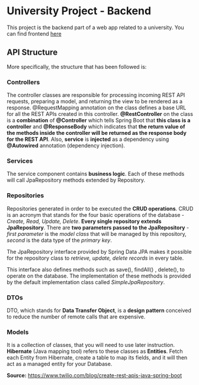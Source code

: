 # University Project - Backend

This project is the backend part of a web app related to a university. You can find frontend [here](https://github.com/LeniwPetrou/university-frontend)

## API Structure

More specifically, the structure that has been followed is:

### Controllers
The controller classes are responsible for processing incoming REST API requests, preparing a model, and returning the view to be rendered as a response. @RequestMapping annotation on the class defines a base URL for all the REST APIs created in this controller. **@RestController** on the class is a **combination** of 
**@Controller** which tells Spring Boot that **this class is a controller** and **@ResponseBody** which indicates that **the return value of the methods inside the controller will be returned as the response body for the REST API**. Also, **service** is **injected** as a dependency using **@Autowired** annotation (dependency injection).

### Services
The service component contains **business logic**. Each of these methods will call JpaRepository methods extended by Repository.

### Repositories
Repositories generated in order to be executed the **CRUD operations**. CRUD is an acronym that stands for the four basic operations of the database - *Create, Read, Update, Delete*. **Every single repository extends JpaRepository**. There are **two parameters passed to the JpaRepository** - *first parameter* is the *model class* that will be managed by this repository, *second* is the data type of the *primary key*.

The JpaRepository interface provided by Spring Data JPA makes it possible for the repository class to *retrieve, update, delete records* in every table.

This interface also defines methods such as save(), findAll() , delete(), to operate on the database. The implementation of these methods is provided by the default implementation class called *SimpleJpaRepository*.

### DTOs
DTO, which stands for **Data Transfer Object**, is a **design pattern** conceived to reduce the number of remote calls that are expensive.

### Models
It is a collection of classes, that you will need to use later instruction. **Hibernate** (Java mapping tool) refers to these classes as **Entities**. Fetch each Entity from Hibernate, create a table to map its fields, and it will then act as a managed entity for your Database. 

**Source:** https://www.twilio.com/blog/create-rest-apis-java-spring-boot



